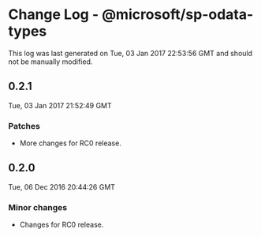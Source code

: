 # Change Log - @microsoft/sp-odata-types

This log was last generated on Tue, 03 Jan 2017 22:53:56 GMT and should not be manually modified.

## 0.2.1
Tue, 03 Jan 2017 21:52:49 GMT

### Patches

- More changes for RC0 release.

## 0.2.0
Tue, 06 Dec 2016 20:44:26 GMT

### Minor changes

- Changes for RC0 release.

